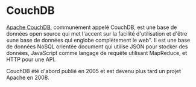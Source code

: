 # CouchDB

[Apache CouchDB](http://couchdb.apache.org/), communément appelé CouchDB, est une base de données open source qui met l'accent sur la facilité d'utilisation et d'être «une base de données qui englobe complètement le web".
Il est une base de données NoSQL orientée document qui utilise JSON pour stocker des données, JavaScript comme langage de requête utilisant MapReduce, et HTTP pour une API.

CouchDB été d'abord publié en 2005 et est devenu plus tard un projet Apache en 2008.